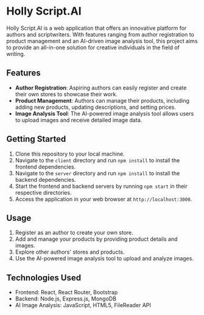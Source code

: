  
 
# Holly Script.AI

Holly Script.AI is a web application that offers an innovative platform for authors and scriptwriters. With features ranging from author registration to product management and an AI-driven image analysis tool, this project aims to provide an all-in-one solution for creative individuals in the field of writing.

## Features

- **Author Registration**: Aspiring authors can easily register and create their own stores to showcase their work.
- **Product Management**: Authors can manage their products, including adding new products, updating descriptions, and setting prices.
- **Image Analysis Tool**: The AI-powered image analysis tool allows users to upload images and receive detailed image data.

## Getting Started

1. Clone this repository to your local machine.
2. Navigate to the `client` directory and run `npm install` to install the frontend dependencies.
3. Navigate to the `server` directory and run `npm install` to install the backend dependencies.
4. Start the frontend and backend servers by running `npm start` in their respective directories.
5. Access the application in your web browser at `http://localhost:3000`.

## Usage

1. Register as an author to create your own store.
2. Add and manage your products by providing product details and images.
3. Explore other authors' stores and products.
4. Use the AI-powered image analysis tool to upload and analyze images.

## Technologies Used

- Frontend: React, React Router, Bootstrap
- Backend: Node.js, Express.js, MongoDB
- AI Image Analysis: JavaScript, HTML5, FileReader API

 
